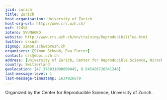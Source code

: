 ```yaml
---
jcid: zurich
title: Zurich
host-organisation: University of Zurich
host-org-url: http://www.crs.uzh.ch/
osf: f2dt8
zotero: SVUNAGKD
website: http://www.crs.uzh.ch/en/training/ReproducibiliTea.html
twitter: crsuzh
signup: simon.schwab@uzh.ch
organisers: [Simon Schwab, Eva Furrer]
contact: crs@ebpi.uzh.ch
address: [University of Zurich, Center for Reproducible Science, Hirschengraben 84, 8001 Zurich, Switzerland]
country: Switzerland
geolocation: [47.376031000800445, 8.545426726341248]
last-message-level: 1
last-message-timestamp: 1634026679
---
```


Organized by the Center for Reproducible Science, University of Zurich.
